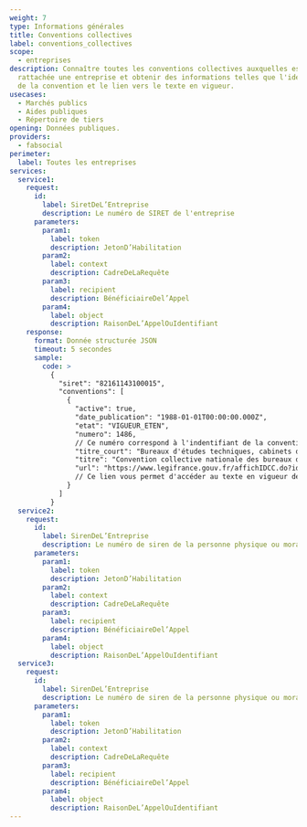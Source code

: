 ```yaml
---
weight: 7
type: Informations générales
title: Conventions collectives
label: conventions_collectives
scope:
  - entreprises
description: Connaître toutes les conventions collectives auxquelles est
  rattachée une entreprise et obtenir des informations telles que l'identifiant
  de la convention et le lien vers le texte en vigueur.
usecases:
  - Marchés publics
  - Aides publiques
  - Répertoire de tiers
opening: Données publiques.
providers:
  - fabsocial
perimeter:
  label: Toutes les entreprises
services:
  service1:
    request:
      id:
        label: SiretDeL’Entreprise
        description: Le numéro de SIRET de l'entreprise
      parameters:
        param1:
          label: token
          description: JetonD’Habilitation
        param2:
          label: context
          description: CadreDeLaRequête
        param3:
          label: recipient
          description: BénéficiaireDel’Appel
        param4:
          label: object
          description: RaisonDeL’AppelOuIdentifiant
    response:
      format: Donnée structurée JSON
      timeout: 5 secondes
      sample:
        code: >
          {
            "siret": "82161143100015",
            "conventions": [
              {
                "active": true,
                "date_publication": "1988-01-01T00:00:00.000Z",
                "etat": "VIGUEUR_ETEN",
                "numero": 1486,
                // Ce numéro correspond à l'indentifiant de la convention collective (IDCC).
                "titre_court": "Bureaux d'études techniques, cabinets d'ingénieurs-conseils et sociétés de conseils",
                "titre": "Convention collective nationale des bureaux d'études techniques, des cabinets d'ingénieurs-conseils et des sociétés de conseils du 15 décembre 1987. ",
                "url": "https://www.legifrance.gouv.fr/affichIDCC.do?idConvention=KALICONT000005635173"
                // Ce lien vous permet d'accéder au texte en vigueur de la convention collective sur Legifrance Beta.
              }
            ]
          }
  service2:
    request:
      id:
        label: SirenDeL’Entreprise
        description: Le numéro de siren de la personne physique ou morale recherchée
      parameters:
        param1:
          label: token
          description: JetonD’Habilitation
        param2:
          label: context
          description: CadreDeLaRequête
        param3:
          label: recipient
          description: BénéficiaireDel’Appel
        param4:
          label: object
          description: RaisonDeL’AppelOuIdentifiant
  service3:
    request:
      id:
        label: SirenDeL’Entreprise
        description: Le numéro de siren de la personne physique ou morale recherchée
      parameters:
        param1:
          label: token
          description: JetonD’Habilitation
        param2:
          label: context
          description: CadreDeLaRequête
        param3:
          label: recipient
          description: BénéficiaireDel’Appel
        param4:
          label: object
          description: RaisonDeL’AppelOuIdentifiant
---
```

